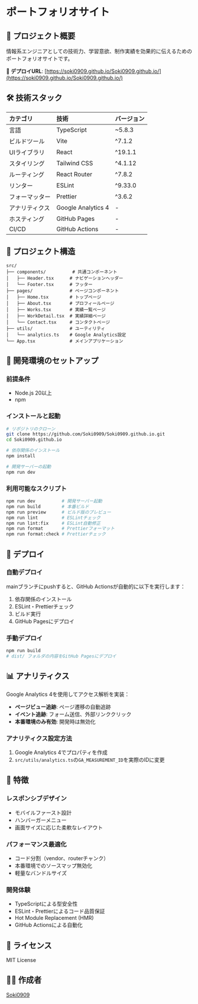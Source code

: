 # ポートフォリオサイト

## 🚀 プロジェクト概要

情報系エンジニアとしての技術力、学習意欲、制作実績を効果的に伝えるためのポートフォリオサイトです。

**🔗 デプロイURL**: [https://soki0909.github.io/Soki0909.github.io/](https://soki0909.github.io/Soki0909.github.io/)

## 🛠️ 技術スタック

| カテゴリ       | 技術               | バージョン |
| :------------- | :----------------- | :--------- |
| 言語           | TypeScript         | ~5.8.3     |
| ビルドツール   | Vite               | ^7.1.2     |
| UIライブラリ   | React              | ^19.1.1    |
| スタイリング   | Tailwind CSS       | ^4.1.12    |
| ルーティング   | React Router       | ^7.8.2     |
| リンター       | ESLint             | ^9.33.0    |
| フォーマッター | Prettier           | ^3.6.2     |
| アナリティクス | Google Analytics 4 | -          |
| ホスティング   | GitHub Pages       | -          |
| CI/CD          | GitHub Actions     | -          |

## 📁 プロジェクト構造

```
src/
├── components/          # 共通コンポーネント
│   ├── Header.tsx      # ナビゲーションヘッダー
│   └── Footer.tsx      # フッター
├── pages/              # ページコンポーネント
│   ├── Home.tsx        # トップページ
│   ├── About.tsx       # プロフィールページ
│   ├── Works.tsx       # 実績一覧ページ
│   ├── WorkDetail.tsx  # 実績詳細ページ
│   └── Contact.tsx     # コンタクトページ
├── utils/              # ユーティリティ
│   └── analytics.ts    # Google Analytics設定
└── App.tsx             # メインアプリケーション
```

## 🚀 開発環境のセットアップ

### 前提条件

- Node.js 20以上
- npm

### インストールと起動

```bash
# リポジトリのクローン
git clone https://github.com/Soki0909/Soki0909.github.io.git
cd Soki0909.github.io

# 依存関係のインストール
npm install

# 開発サーバーの起動
npm run dev
```

### 利用可能なスクリプト

```bash
npm run dev          # 開発サーバー起動
npm run build        # 本番ビルド
npm run preview      # ビルド版のプレビュー
npm run lint         # ESLintチェック
npm run lint:fix     # ESLint自動修正
npm run format       # Prettierフォーマット
npm run format:check # Prettierチェック
```

## 🚀 デプロイ

### 自動デプロイ

mainブランチにpushすると、GitHub Actionsが自動的に以下を実行します：

1. 依存関係のインストール
2. ESLint・Prettierチェック
3. ビルド実行
4. GitHub Pagesにデプロイ

### 手動デプロイ

```bash
npm run build
# dist/ フォルダの内容をGitHub Pagesにデプロイ
```

## 📊 アナリティクス

Google Analytics 4を使用してアクセス解析を実装：

- **ページビュー追跡**: ページ遷移の自動追跡
- **イベント追跡**: フォーム送信、外部リンククリック
- **本番環境のみ有効**: 開発時は無効化

### アナリティクス設定方法

1. Google Analytics 4でプロパティを作成
2. `src/utils/analytics.ts`の`GA_MEASUREMENT_ID`を実際のIDに変更

## 🎨 特徴

### レスポンシブデザイン

- モバイルファースト設計
- ハンバーガーメニュー
- 画面サイズに応じた柔軟なレイアウト

### パフォーマンス最適化

- コード分割（vendor、routerチャンク）
- 本番環境でのソースマップ無効化
- 軽量なバンドルサイズ

### 開発体験

- TypeScriptによる型安全性
- ESLint・Prettierによるコード品質保証
- Hot Module Replacement (HMR)
- GitHub Actionsによる自動化

## 📄 ライセンス

MIT License

## 👨‍💻 作成者

[Soki0909](https://github.com/Soki0909)
